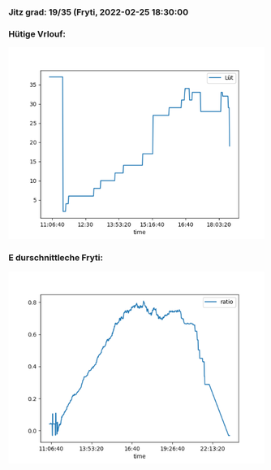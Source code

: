 ### Jitz grad: 19/35 (Fryti, 2022-02-25 18:30:00

### Hütige Vrlouf:
![Graph](Today.png)

### E durschnittleche Fryti:
![Graph](Fryti.png)